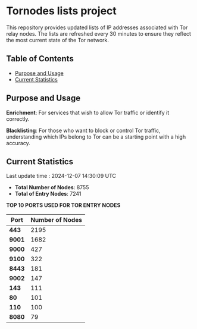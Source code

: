 # Tornodes lists project

This repository provides updated lists of IP addresses associated with Tor relay nodes. The lists are refreshed every 30 minutes to ensure they reflect the most current state of the Tor network.

## Table of Contents

- [Purpose and Usage](#purpose-and-usage)
- [Current Statistics](#current-statistics)


## Purpose and Usage

**Enrichment**: For services that wish to allow Tor traffic or identify it correctly.

**Blacklisting**: For those who want to block or control Tor traffic, understanding which IPs belong to Tor can be a starting point with a high accuracy.

## Current Statistics

Last update time : 2024-12-07 14:30:09 UTC

- **Total Number of Nodes**: 8755
- **Total of Entry Nodes**: 7241

**TOP 10 PORTS USED FOR TOR ENTRY NODES**

| **Port** | **Number of Nodes** |
|------|-----------------|
| **443**   | 2195  |
| **9001**   | 1682  |
| **9000**   | 427  |
| **9100**   | 322  |
| **8443**   | 181  |
| **9002**   | 147  |
| **143**   | 111  |
| **80**   | 101  |
| **110**   | 100  |
| **8080**   | 79  |

